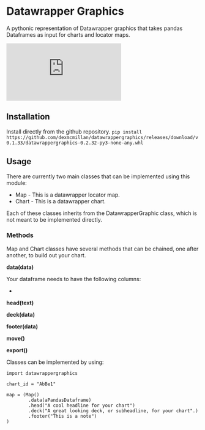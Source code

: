 # Datawrapper Graphics

A pythonic representation of Datawrapper graphics that takes pandas Dataframes as input for charts and locator maps.

[![Latest release](https://badgen.net/github/release/Naereen/Strapdown.js)](https://github.com/dexmcmillan/datawrappergraphics/releases/download/v0.3.2/datawrappergraphics-0.3.2-py3-none-any.whl)



## Installation
Install directly from the github repository.
```pip install https://github.com/dexmcmillan/datawrappergraphics/releases/download/v0.1.33/datawrappergraphics-0.2.32-py3-none-any.whl```

## Usage
There are currently two main classes that can be implemented using this module:

* Map - This is a datawrapper locator map.
* Chart - This is a datawrapper chart.

Each of these classes inherits from the DatawrapperGraphic class, which is not meant to be implemented directly.

### Methods

Map and Chart classes have several methods that can be chained, one after another, to build out your chart.

**data(data)**

Your dataframe needs to have the following columns:

* 

**head(text)**

**deck(data)**

**footer(data)**

**move()**

**export()**

Classes can be implemented by using:

```
import datawrappergraphics

chart_id = "AbBe1"

map = (Map()
        .data(aPandasDataframe)
        .head("A cool headline for your chart")
        .deck("A great looking deck, or subheadline, for your chart".)
        .footer("This is a note")
)
```
